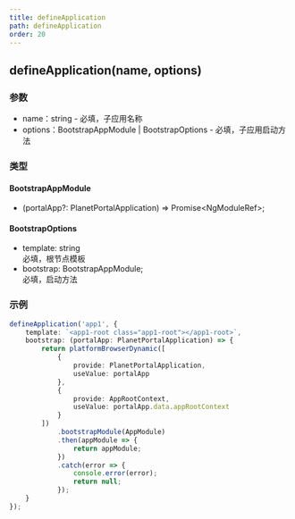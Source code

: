 ```yaml
---
title: defineApplication
path: defineApplication
order: 20
---
```


## defineApplication(name, options)
### 参数
  - name：string - 必填，子应用名称
  - options：BootstrapAppModule | BootstrapOptions - 必填，子应用启动方法

### 类型
#### BootstrapAppModule
- (portalApp?: PlanetPortalApplication) => Promise<NgModuleRef<any>>;

#### BootstrapOptions
- template: string
  <br>必填，根节点模板
- bootstrap: BootstrapAppModule;
  <br>必填，启动方法
### 示例
```ts
defineApplication('app1', {
    template: `<app1-root class="app1-root"></app1-root>`,
    bootstrap: (portalApp: PlanetPortalApplication) => {
        return platformBrowserDynamic([
            {
                provide: PlanetPortalApplication,
                useValue: portalApp
            },
            {
                provide: AppRootContext,
                useValue: portalApp.data.appRootContext
            }
        ])
            .bootstrapModule(AppModule)
            .then(appModule => {
                return appModule;
            })
            .catch(error => {
                console.error(error);
                return null;
            });
    }
});
```
